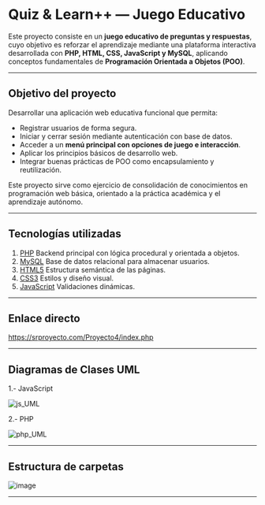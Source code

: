 # Quiz & Learn++ — Juego Educativo

Este proyecto consiste en un **juego educativo de preguntas y respuestas**, cuyo objetivo es reforzar el aprendizaje mediante una plataforma interactiva desarrollada con **PHP, HTML, CSS, JavaScript y MySQL**, aplicando conceptos fundamentales de **Programación Orientada a Objetos (POO)**.

---

## Objetivo del proyecto

Desarrollar una aplicación web educativa funcional que permita:

- Registrar usuarios de forma segura.
- Iniciar y cerrar sesión mediante autenticación con base de datos.
- Acceder a un **menú principal con opciones de juego e interacción**.
- Aplicar los principios básicos de desarrollo web.
- Integrar buenas prácticas de POO como encapsulamiento y reutilización.

Este proyecto sirve como ejercicio de consolidación de conocimientos en programación web básica, orientado a la práctica académica y el aprendizaje autónomo.

---

## Tecnologías utilizadas

1. [PHP](https://www.php.net/)         Backend principal con lógica procedural y orientada a objetos. 
2. [MySQL](https://dev.mysql.com/doc/)       Base de datos relacional para almacenar usuarios. 
3. [HTML5](https://developer.mozilla.org/en-US/docs/Web/HTML)       Estructura semántica de las páginas. 
4. [CSS3](https://developer.mozilla.org/en-US/docs/Web/CSS)        Estilos y diseño visual. 
5. [JavaScript](https://www.javascript.com/learn)  Validaciones dinámicas.
   
---
   
## Enlace directo 

https://srproyecto.com/Proyecto4/index.php

---

## Diagramas de Clases UML

1.- JavaScript

![js_UML](https://github.com/user-attachments/assets/b5ea45f6-2818-4225-a169-b19019223243)

2.- PHP

![php_UML](https://github.com/user-attachments/assets/1746087c-dc1a-4142-9cc1-15f8c47a0490)

---

## Estructura de carpetas

![image](https://github.com/user-attachments/assets/456dc316-9228-4d83-a5cf-0c4f93ea37c0)

---

